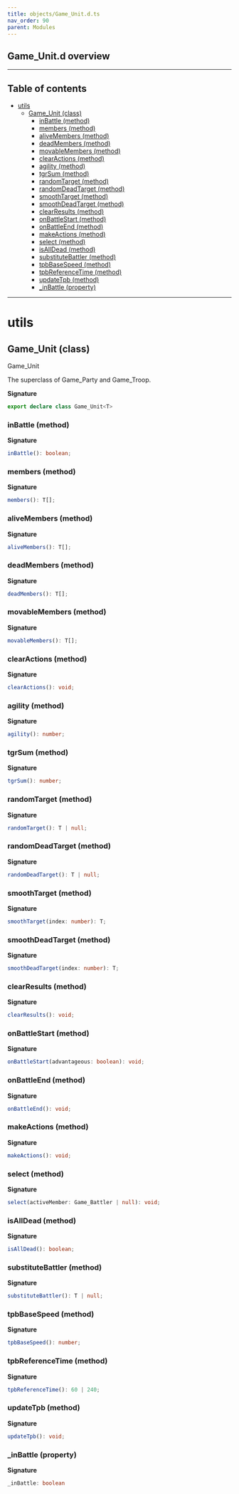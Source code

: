 ```yaml
---
title: objects/Game_Unit.d.ts
nav_order: 90
parent: Modules
---
```


## Game_Unit.d overview

---

<h2 class="text-delta">Table of contents</h2>

- [utils](#utils)
  - [Game_Unit (class)](#game_unit-class)
    - [inBattle (method)](#inbattle-method)
    - [members (method)](#members-method)
    - [aliveMembers (method)](#alivemembers-method)
    - [deadMembers (method)](#deadmembers-method)
    - [movableMembers (method)](#movablemembers-method)
    - [clearActions (method)](#clearactions-method)
    - [agility (method)](#agility-method)
    - [tgrSum (method)](#tgrsum-method)
    - [randomTarget (method)](#randomtarget-method)
    - [randomDeadTarget (method)](#randomdeadtarget-method)
    - [smoothTarget (method)](#smoothtarget-method)
    - [smoothDeadTarget (method)](#smoothdeadtarget-method)
    - [clearResults (method)](#clearresults-method)
    - [onBattleStart (method)](#onbattlestart-method)
    - [onBattleEnd (method)](#onbattleend-method)
    - [makeActions (method)](#makeactions-method)
    - [select (method)](#select-method)
    - [isAllDead (method)](#isalldead-method)
    - [substituteBattler (method)](#substitutebattler-method)
    - [tpbBaseSpeed (method)](#tpbbasespeed-method)
    - [tpbReferenceTime (method)](#tpbreferencetime-method)
    - [updateTpb (method)](#updatetpb-method)
    - [\_inBattle (property)](#_inbattle-property)

---

# utils

## Game_Unit (class)

Game_Unit

The superclass of Game_Party and Game_Troop.

**Signature**

```ts
export declare class Game_Unit<T>
```

### inBattle (method)

**Signature**

```ts
inBattle(): boolean;
```

### members (method)

**Signature**

```ts
members(): T[];
```

### aliveMembers (method)

**Signature**

```ts
aliveMembers(): T[];
```

### deadMembers (method)

**Signature**

```ts
deadMembers(): T[];
```

### movableMembers (method)

**Signature**

```ts
movableMembers(): T[];
```

### clearActions (method)

**Signature**

```ts
clearActions(): void;
```

### agility (method)

**Signature**

```ts
agility(): number;
```

### tgrSum (method)

**Signature**

```ts
tgrSum(): number;
```

### randomTarget (method)

**Signature**

```ts
randomTarget(): T | null;
```

### randomDeadTarget (method)

**Signature**

```ts
randomDeadTarget(): T | null;
```

### smoothTarget (method)

**Signature**

```ts
smoothTarget(index: number): T;
```

### smoothDeadTarget (method)

**Signature**

```ts
smoothDeadTarget(index: number): T;
```

### clearResults (method)

**Signature**

```ts
clearResults(): void;
```

### onBattleStart (method)

**Signature**

```ts
onBattleStart(advantageous: boolean): void;
```

### onBattleEnd (method)

**Signature**

```ts
onBattleEnd(): void;
```

### makeActions (method)

**Signature**

```ts
makeActions(): void;
```

### select (method)

**Signature**

```ts
select(activeMember: Game_Battler | null): void;
```

### isAllDead (method)

**Signature**

```ts
isAllDead(): boolean;
```

### substituteBattler (method)

**Signature**

```ts
substituteBattler(): T | null;
```

### tpbBaseSpeed (method)

**Signature**

```ts
tpbBaseSpeed(): number;
```

### tpbReferenceTime (method)

**Signature**

```ts
tpbReferenceTime(): 60 | 240;
```

### updateTpb (method)

**Signature**

```ts
updateTpb(): void;
```

### \_inBattle (property)

**Signature**

```ts
_inBattle: boolean
```

